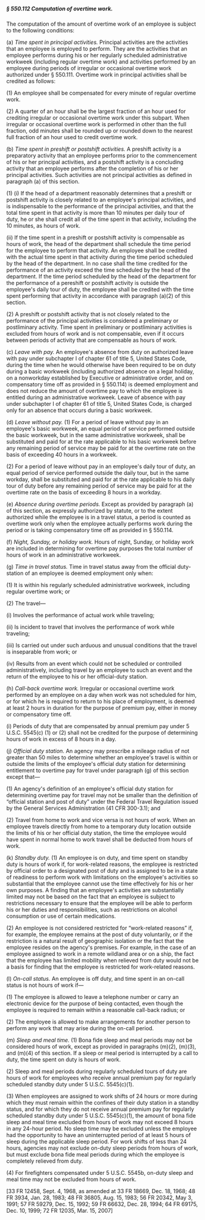 ##### § 550.112 Computation of overtime work. #####

The computation of the amount of overtime work of an employee is subject to the following conditions:

(a) *Time spent in principal activities.* Principal activities are the activities that an employee is employed to perform. They are the activities that an employee performs during his or her regularly scheduled administrative workweek (including regular overtime work) and activities performed by an employee during periods of irregular or occasional overtime work authorized under § 550.111. Overtime work in principal activities shall be credited as follows:

(1) An employee shall be compensated for every minute of regular overtime work.

(2) A quarter of an hour shall be the largest fraction of an hour used for crediting irregular or occasional overtime work under this subpart. When irregular or occasional overtime work is performed in other than the full fraction, odd minutes shall be rounded up or rounded down to the nearest full fraction of an hour used to credit overtime work.

(b) *Time spent in preshift or postshift activities.* A preshift activity is a preparatory activity that an employee performs prior to the commencement of his or her principal activities, and a postshift activity is a concluding activity that an employee performs after the completion of his or her principal activities. Such activities are not principal activities as defined in paragraph (a) of this section.

(1) (i) If the head of a department reasonably determines that a preshift or postshift activity is closely related to an employee's principal activities, and is indispensable to the performance of the principal activities, and that the total time spent in that activity is more than 10 minutes per daily tour of duty, he or she shall credit all of the time spent in that activity, including the 10 minutes, as hours of work.

(ii) If the time spent in a preshift or postshift activity is compensable as hours of work, the head of the department shall schedule the time period for the employee to perform that activity. An employee shall be credited with the actual time spent in that activity during the time period scheduled by the head of the department. In no case shall the time credited for the performance of an activity exceed the time scheduled by the head of the department. If the time period scheduled by the head of the department for the performance of a pereshift or postshift activity is outside the employee's daily tour of duty, the employee shall be credited with the time spent performing that activity in accordance with paragraph (a)(2) of this section.

(2) A preshift or postshift activity that is not closely related to the performance of the principal activities is considered a preliminary or postliminary activity. Time spent in preliminary or postliminary activities is excluded from hours of work and is not compensable, even if it occurs between periods of activity that are compensable as hours of work.

(c) *Leave with pay.* An employee's absence from duty on authorized leave with pay under subchapter I of chapter 61 of title 5, United States Code, during the time when he would otherwise have been required to be on duty during a basic workweek (including authorized absence on a legal holiday, on a nonworkday established by Executive or administrative order, and on compensatory time off as provided in § 550.114) is deemed employment and does not reduce the amount of overtime pay to which the employee is entitled during an administrative workweek. Leave of absence with pay under subchapter I of chapter 61 of title 5, United States Code, is charged only for an absence that occurs during a basic workweek.

(d) *Leave without pay.* (1) For a period of leave without pay in an employee's basic workweek, an equal period of service performed outside the basic workweek, but in the same administrative workweek, shall be substituted and paid for at the rate applicable to his basic workweek before any remaining period of service may be paid for at the overtime rate on the basis of exceeding 40 hours in a workweek.

(2) For a period of leave without pay in an employee's daily tour of duty, an equal period of service performed outside the daily tour, but in the same workday, shall be substituted and paid for at the rate applicable to his daily tour of duty before any remaining period of service may be paid for at the overtime rate on the basis of exceeding 8 hours in a workday.

(e) *Absence during overtime periods.* Except as provided by paragraph (a) of this section, as expressly authorized by statute, or to the extent authorized while the employee is in a travel status, a period is counted as overtime work only when the employee actually performs work during the period or is taking compensatory time off as provided in § 550.114.

(f) *Night, Sunday, or holiday work.* Hours of night, Sunday, or holiday work are included in determining for overtime pay purposes the total number of hours of work in an administrative workweek.

(g) *Time in travel status.* Time in travel status away from the official duty-station of an employee is deemed employment only when:

(1) It is within his regularly scheduled administrative workweek, including regular overtime work; or

(2) The travel—

(i) Involves the performance of actual work while traveling;

(ii) Is incident to travel that involves the performance of work while traveling;

(iii) Is carried out under such arduous and unusual conditions that the travel is inseparable from work; or

(iv) Results from an event which could not be scheduled or controlled administratively, including travel by an employee to such an event and the return of the employee to his or her official-duty station.

(h) *Call-back overtime work.* Irregular or occasional overtime work performed by an employee on a day when work was not scheduled for him, or for which he is required to return to his place of employment, is deemed at least 2 hours in duration for the purpose of premium pay, either in money or compensatory time off.

(i) Periods of duty that are compensated by annual premium pay under 5 U.S.C. 5545(c) (1) or (2) shall not be credited for the purpose of determining hours of work in excess of 8 hours in a day.

(j) *Official duty station.* An agency may prescribe a mileage radius of not greater than 50 miles to determine whether an employee's travel is within or outside the limits of the employee's official duty station for determining entitlement to overtime pay for travel under paragraph (g) of this section except that—

(1) An agency's definition of an employee's official duty station for determining overtime pay for travel may not be smaller than the definition of “official station and post of duty” under the Federal Travel Regulation issued by the General Services Administration (41 CFR 300-3.1); and

(2) Travel from home to work and vice versa is not hours of work. When an employee travels directly from home to a temporary duty location outside the limits of his or her official duty station, the time the employee would have spent in normal home to work travel shall be deducted from hours of work.

(k) *Standby duty.* (1) An employee is on duty, and time spent on standby duty is hours of work if, for work-related reasons, the employee is restricted by official order to a designated post of duty and is assigned to be in a state of readiness to perform work with limitations on the employee's activities so substantial that the employee cannot use the time effectively for his or her own purposes. A finding that an employee's activities are substantially limited may not be based on the fact that an employee is subject to restrictions necessary to ensure that the employee will be able to perform his or her duties and responsibilities, such as restrictions on alcohol consumption or use of certain medications.

(2) An employee is not considered restricted for “work-related reasons” if, for example, the employee remains at the post of duty voluntarily, or if the restriction is a natural result of geographic isolation or the fact that the employee resides on the agency's premises. For example, in the case of an employee assigned to work in a remote wildland area or on a ship, the fact that the employee has limited mobility when relieved from duty would not be a basis for finding that the employee is restricted for work-related reasons.

(l) *On-call status.* An employee is off duty, and time spent in an on-call status is not hours of work if—

(1) The employee is allowed to leave a telephone number or carry an electronic device for the purpose of being contacted, even though the employee is required to remain within a reasonable call-back radius; or

(2) The employee is allowed to make arrangements for another person to perform any work that may arise during the on-call period.

(m) *Sleep and meal time.* (1) Bona fide sleep and meal periods may not be considered hours of work, except as provided in paragraphs (m)(2), (m)(3), and (m)(4) of this section. If a sleep or meal period is interrupted by a call to duty, the time spent on duty is hours of work.

(2) Sleep and meal periods during regularly scheduled tours of duty are hours of work for employees who receive annual premium pay for regularly scheduled standby duty under 5 U.S.C. 5545(c)(1).

(3) When employees are assigned to work shifts of 24 hours or more during which they must remain within the confines of their duty station in a standby status, and for which they do not receive annual premium pay for regularly scheduled standby duty under 5 U.S.C. 5545(c)(1), the amount of bona fide sleep and meal time excluded from hours of work may not exceed 8 hours in any 24-hour period. No sleep time may be excluded unless the employee had the opportunity to have an uninterrupted period of at least 5 hours of sleep during the applicable sleep period. For work shifts of less than 24 hours, agencies may not exclude on-duty sleep periods from hours of work, but must exclude bona fide meal periods during which the employee is completely relieved from duty.

(4) For firefighters compensated under 5 U.S.C. 5545b, on-duty sleep and meal time may not be excluded from hours of work.

[33 FR 12458, Sept. 4, 1968, as amended at 33 FR 18669, Dec. 18, 1968; 48 FR 3934, Jan. 28, 1983; 48 FR 36805, Aug. 15, 1983; 56 FR 20342, May 3, 1991; 57 FR 59279, Dec. 15, 1992; 59 FR 66632, Dec. 28, 1994; 64 FR 69175, Dec. 10, 1999; 72 FR 12035, Mar. 15, 2007]